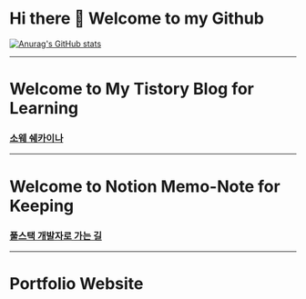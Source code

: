 # Hi there 👋 Welcome to my Github
<!---
kangdy25/kangdy25 is a ✨ special ✨ repository because its `README.md` (this file) appears on your GitHub profile.
You can click the Preview link to take a look at your changes.
--->

[![Anurag's GitHub stats](https://github-readme-stats.vercel.app/api?username=kangdy25&theme=radical)](https://github.com/anuraghazra/github-readme-stats)
* * *
# Welcome to My Tistory Blog for Learning
### **[소웨 쉐카이나](https://kangdy25.tistory.com/)** 
* * *
# Welcome to Notion Memo-Note for Keeping
### **[풀스택 개발자로 가는 길](https://www.notion.so/Full-Stack-Developer-7545cd087dba4c88a8326e6cae7538fb)** 
* * *
# Portfolio Website
